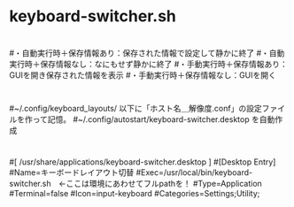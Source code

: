 # keyboard-switcher.sh
#
#・自動実行時＋保存情報あり：保存された情報で設定して静かに終了
#・自動実行時＋保存情報なし：なにもせず静かに終了
#・手動実行時＋保存情報あり：GUIを開き保存された情報を表示
#・手動実行時＋保存情報なし：GUIを開く
#
#~/.config/keyboard_layouts/ 以下に「ホスト名＿解像度.conf」の設定ファイルを作って記憶。
#~/.config/autostart/keyboard-switcher.desktop を自動作成
#
#[ /usr/share/applications/keyboard-switcher.desktop ]
#[Desktop Entry]
#Name=キーボードレイアウト切替
#Exec=/usr/local/bin/keyboard-switcher.sh　←ここは環境にあわせてフルpathを！
#Type=Application
#Terminal=false
#Icon=input-keyboard
#Categories=Settings;Utility;
#
